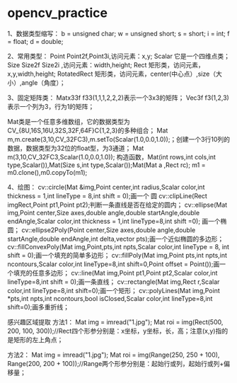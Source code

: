 # opencv_practice
1、数据类型缩写：
b = unsigned char;
w  = unsigned short;
s = short;
i = int;
f = float;
d = double;

2、常用类型：
Point Point2f,Point3i,访问元素：x,y;
Scalar 它是一个四维点类；
Size Size2f Size2i ,访问元素：width,height;
Rect 矩形类，访问元素，x,y,width,height;
RotatedRect 矩形类，访问元素，center(中心点）,size（大小）,angle（角度）；

3、固定矩阵类：
Matx33f f33(1,1,1,2,2,2)表示一个3x3的矩阵；
Vec3f f3(1,2,3)表示一个列为3，行为1的矩阵；

Mat类是一个任意多维数组，它的数据类型为CV_{8U,16S,16U,32S,32F,64F}C{1,2,3}的多种组合；
Mat m,m.create(3,10,CV_32FC3),m.setTo(Scalar(1.0,0.0,1.0));；创建一个3行10列的数据，数据类型为32位的float型，为3通道；
Mat m(3,10,CV_32FC3,Scalar(1.0,0.0,1.0));
构造函数，Mat(int rows,int cols,int type,Scalar()),Mat(Size s,int type,Scalar());Mat(Mat a ,Rect rc);
m1 = m0.clone(),m0.copyTo(m1);

4、绘图：
cv::circle(Mat &img,Point center,int radius,Scalar color,int thickness = 1,int lineType = 8,int shift = 0);画一个 圆
cv::clipLine(Rect imgRect,Point pt1,Point pt2);判断一条直线是否在给定的圆内；
cv::ellipse(Mat img,Point center,Size axes,double angle,double startAngle,double endAngle,Scalar color,int thickness = 1,int lineType=8,int shift =0); 画一个椭圆；
cv::ellipse2Poly(Point center,Size axes,double angle,double startAngle,double endAngle,int delta,vector<Point> pts);画一个近似椭圆的多边形；
  cv::fillConvexPoly(Mat img,Point,pts,int npts,Scalar color,int lineType = 8, int shift = 0);画一个填充的简单多边形；
  cv::fillPoly(Mat img,Point pts,int npts,int ncontours,Scalar color,int lineType=8,int shift=0,Point offset = Point());画一个填充的任意多边形；
  cv::line(Mat img,Point pt1,Point pt2,Scalar color,int lineType=8,int shift = 0);画一条直线；
  cv::rectangle(Mat img,Rect r,Scalar color,int lineType=8,int shift=0);画一个矩形；
  cv::polyLines(Mat img,Point *pts,int npts,int ncontours,bool isClosed,Scalar color,int lineType=8,int shift=0);画多重折线；

感兴趣区域提取
方法1：
Mat img = imread("1.jpg");
Mat roi = img(Rect(500, 200, 100, 300));//Rect四个形参分别是：x坐标，y坐标，长，高；注意(x,y)指的是矩形的左上角点；

方法2：
Mat img = imread("1.jpg");
Mat roi = img(Range(250, 250 + 100), Range(200, 200 + 100));//Range两个形参分别是：起始行或列，起始行或列+偏移量；


